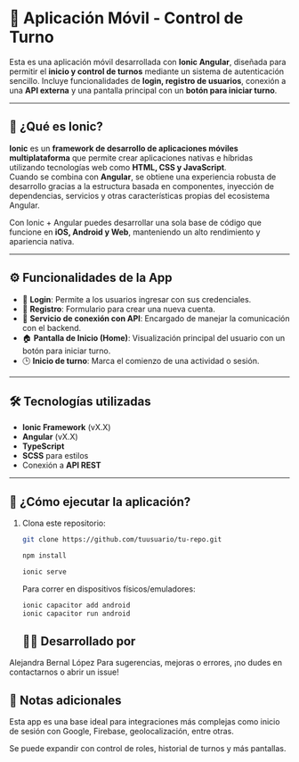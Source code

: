 # 📱 Aplicación Móvil - Control de Turno

Esta es una aplicación móvil desarrollada con **Ionic Angular**, diseñada para permitir el **inicio y control de turnos** mediante un sistema de autenticación sencillo. Incluye funcionalidades de **login, registro de usuarios**, conexión a una **API externa** y una pantalla principal con un **botón para iniciar turno**.

---

## 🚀 ¿Qué es Ionic?

**Ionic** es un **framework de desarrollo de aplicaciones móviles multiplataforma** que permite crear aplicaciones nativas e híbridas utilizando tecnologías web como **HTML, CSS y JavaScript**.  
Cuando se combina con **Angular**, se obtiene una experiencia robusta de desarrollo gracias a la estructura basada en componentes, inyección de dependencias, servicios y otras características propias del ecosistema Angular.

Con Ionic + Angular puedes desarrollar una sola base de código que funcione en **iOS, Android y Web**, manteniendo un alto rendimiento y apariencia nativa.

---

## ⚙️ Funcionalidades de la App

- 🔐 **Login**: Permite a los usuarios ingresar con sus credenciales.
- 📝 **Registro**: Formulario para crear una nueva cuenta.
- 🔗 **Servicio de conexión con API**: Encargado de manejar la comunicación con el backend.
- 🏠 **Pantalla de Inicio (Home)**: Visualización principal del usuario con un botón para iniciar turno.
- 🕒 **Inicio de turno**: Marca el comienzo de una actividad o sesión.

---
## 🛠️ Tecnologías utilizadas

- **Ionic Framework** (vX.X)
- **Angular** (vX.X)
- **TypeScript**
- **SCSS** para estilos
- Conexión a **API REST**

---

## 📲 ¿Cómo ejecutar la aplicación?

1. Clona este repositorio:
   ```bash
   git clone https://github.com/tuusuario/tu-repo.git
   ```
   

   ```bash
   npm install
   ```

   ```bash
   ionic serve
   ```

   Para correr en dispositivos físicos/emuladores:

    ```bash
    ionic capacitor add android
    ionic capacitor run android
   ```

    ## 🧑‍💻 Desarrollado por
Alejandra Bernal López
Para sugerencias, mejoras o errores, ¡no dudes en contactarnos o abrir un issue!

##  📌 Notas adicionales
Esta app es una base ideal para integraciones más complejas como inicio de sesión con Google, Firebase, geolocalización, entre otras.

Se puede expandir con control de roles, historial de turnos y más pantallas.
